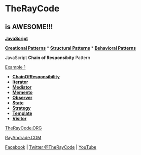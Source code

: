 # TheRayCode
## is AWESOME!!!

**[JavaScript](../README.md)** 

**[Creational Patterns](../../Creational/README.md)** * **[Structural Patterns](../../Structural/README.md)** * **[Behavioral Patterns](../README.md)**

JavaScript **Chain of Responsibity** Pattern

[Example 1](./COR1/README.md)

* **[ChainOfResponsibility](./README.md)**
* **[Iterator](../Iterator/README.md)**
* **[Mediator](./Mediator/README.md)**
* **[Memento](./Memento/README.md)**
* **[Observer](./Observer/README.md)**
* **[State](./State/README.md)**
* **[Strategy](./Strategy/README.md)**
* **[Template](./Template/README.md)**
* **[Visitor](./Visitor/README.md)**

[TheRayCode.ORG](https://www.TheRayCode.ORG)

[RayAndrade.COM](https://www.RayAndrade.com)

[Facebook](https://www.facebook.com/TheRayCode/) | [Twitter @TheRayCode](https://www.twitter.com/TheRayCode/) | [YouTube](https://www.youtube.com/AndradeRay/)
